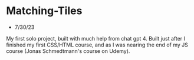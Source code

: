 # Matching-Tiles

 - 7/30/23

My first solo project, built with much help from chat gpt 4. Built just after I finished my first CSS/HTML course, and as I was nearing the end of my 
JS course (Jonas Schmedtmann's course on Udemy). 


